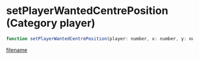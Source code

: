 # setPlayerWantedCentrePosition (Category player)

```js
function setPlayerWantedCentrePosition(player: number, x: number, y: number, z: number): void
```

[filename](setPlayerWantedCentrePosition_m.md ':include')